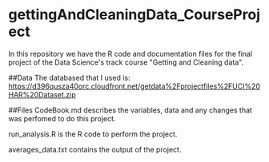 # gettingAndCleaningData_CourseProject

In this repository we have the R code and documentation files for the final project of the Data Science's track course "Getting and Cleaning data".

##Data
The databased that I used is: https://d396qusza40orc.cloudfront.net/getdata%2Fprojectfiles%2FUCI%20HAR%20Dataset.zip

##Files
CodeBook.md describes the variables, data and any changes that was perfomed to do this project.

run_analysis.R is the R code to perform the project.

averages_data.txt contains the output of the project.
